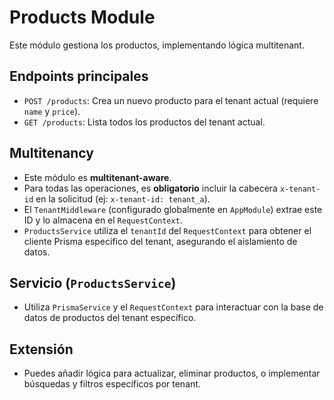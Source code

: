 # Products Module

Este módulo gestiona los productos, implementando lógica multitenant.

## Endpoints principales
- `POST /products`: Crea un nuevo producto para el tenant actual (requiere `name` y `price`).
- `GET /products`: Lista todos los productos del tenant actual.

## Multitenancy
- Este módulo es **multitenant-aware**.
- Para todas las operaciones, es **obligatorio** incluir la cabecera `x-tenant-id` en la solicitud (ej: `x-tenant-id: tenant_a`).
- El `TenantMiddleware` (configurado globalmente en `AppModule`) extrae este ID y lo almacena en el `RequestContext`.
- `ProductsService` utiliza el `tenantId` del `RequestContext` para obtener el cliente Prisma específico del tenant, asegurando el aislamiento de datos.

## Servicio (`ProductsService`)
- Utiliza `PrismaService` y el `RequestContext` para interactuar con la base de datos de productos del tenant específico.

## Extensión
- Puedes añadir lógica para actualizar, eliminar productos, o implementar búsquedas y filtros específicos por tenant.
